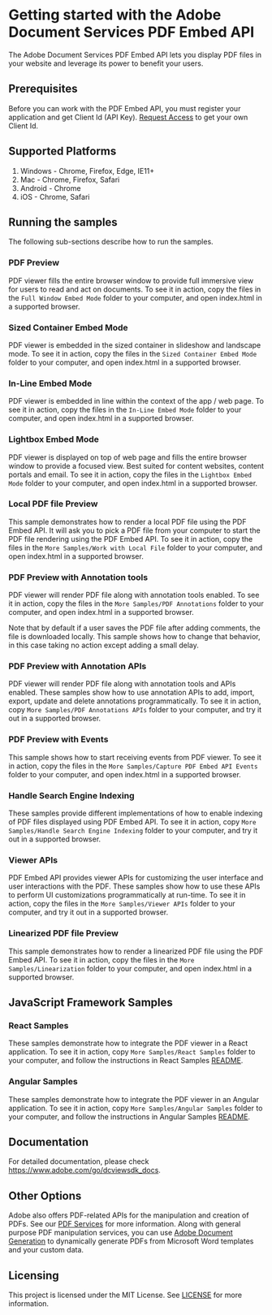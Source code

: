 # Getting started with the Adobe Document Services PDF Embed API

The Adobe Document Services PDF Embed API lets you display PDF files in your website and leverage its power to benefit your users.

## Prerequisites

Before you can work with the PDF Embed API, you must register your application and get Client Id (API Key). [Request Access](https://www.adobe.com/go/dcsdks_credentials) to get your own Client Id.

## Supported Platforms

1. Windows - Chrome, Firefox, Edge, IE11+
2. Mac - Chrome, Firefox, Safari
3. Android - Chrome
4. iOS - Chrome, Safari

## Running the samples

The following sub-sections describe how to run the samples.

### PDF Preview

PDF viewer fills the entire browser window to provide full immersive view for users to read and act on documents.
To see it in action, copy the files in the ```Full Window Embed Mode``` folder to your computer, and open index.html in a supported browser.

### Sized Container Embed Mode

PDF viewer is embedded in the sized container in slideshow and landscape mode.
To see it in action, copy the files in the ```Sized Container Embed Mode``` folder to your computer, and open index.html in a supported browser.

### In-Line Embed Mode

PDF viewer is embedded in line within the context of the app / web page.
To see it in action, copy the files in the ```In-Line Embed Mode``` folder to your computer, and open index.html in a supported browser.

### Lightbox Embed Mode

PDF viewer is displayed on top of web page and fills the entire browser window to provide a focused view. Best suited for content websites, content portals and email.
To see it in action, copy the files in the ```Lightbox Embed Mode``` folder to your computer, and open index.html in a supported browser.

### Local PDF file Preview

This sample demonstrates how to render a local PDF file using the PDF Embed API. It will ask you to pick a PDF file from your computer to start the PDF file rendering using the PDF Embed API.
To see it in action, copy the files in the ```More Samples/Work with Local File``` folder to your computer, and open index.html in a supported browser.

### PDF Preview with Annotation tools

PDF viewer will render PDF file along with annotation tools enabled.
To see it in action, copy the files in the ```More Samples/PDF Annotations``` folder to your computer, and open index.html in a supported browser.

Note that by default if a user saves the PDF file after adding comments, the file is downloaded locally. This sample shows how to change that behavior, in this case taking no action except adding a small delay.

### PDF Preview with Annotation APIs

PDF viewer will render PDF file along with annotation tools and APIs enabled.
These samples show how to use annotation APIs to add, import, export, update and delete annotations programmatically.
To see it in action, copy ```More Samples/PDF Annotations APIs``` folder to your computer, and try it out in a supported browser.

### PDF Preview with Events

This sample shows how to start receiving events from PDF viewer.
To see it in action, copy the files in the ```More Samples/Capture PDF Embed API Events``` folder to your computer, and open index.html in a supported browser.

### Handle Search Engine Indexing

These samples provide different implementations of how to enable indexing of PDF files displayed using PDF Embed API.
To see it in action, copy ```More Samples/Handle Search Engine Indexing``` folder to your computer, and try it out in a supported browser.

### Viewer APIs

PDF Embed API provides viewer APIs for customizing the user interface and user interactions with the PDF.
These samples show how to use these APIs to perform UI customizations programmatically at run-time.
To see it in action, copy the files in the ```More Samples/Viewer APIs``` folder to your computer, and try it out in a supported browser.

### Linearized PDF file Preview

This sample demonstrates how to render a linearized PDF file using the PDF Embed API.
To see it in action, copy the files in the ```More Samples/Linearization``` folder to your computer, and open index.html in a supported browser.

## JavaScript Framework Samples

### React Samples

These samples demonstrate how to integrate the PDF viewer in a React application.
To see it in action, copy ```More Samples/React Samples``` folder to your computer, and follow the instructions in React Samples [README](More%20Samples/React%20Samples/README.md).

### Angular Samples

These samples demonstrate how to integrate the PDF viewer in an Angular application.
To see it in action, copy ```More Samples/Angular Samples``` folder to your computer, and follow the instructions in Angular Samples [README](More%20Samples/Angular%20Samples/README.md).

## Documentation

For detailed documentation, please check https://www.adobe.com/go/dcviewsdk_docs.

## Other Options

Adobe also offers PDF-related APIs for the manipulation and creation of PDFs. See our [PDF Services](https://www.adobe.io/apis/documentcloud/dcsdk/pdf-tools.html) for more information. Along with general purpose PDF manipulation services, you can use [Adobe Document Generation](https://www.adobe.io/apis/documentcloud/dcsdk/doc-generation.html) to dynamically generate PDFs from Microsoft Word templates and your custom data. 

## Licensing

This project is licensed under the MIT License. See [LICENSE](LICENSE.md) for more information.
